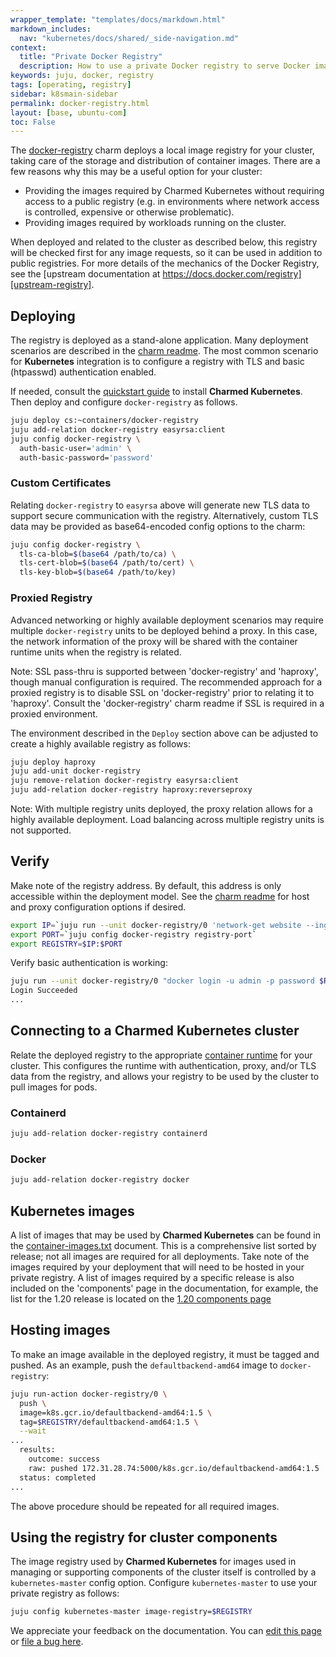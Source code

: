 ```yaml
---
wrapper_template: "templates/docs/markdown.html"
markdown_includes:
  nav: "kubernetes/docs/shared/_side-navigation.md"
context:
  title: "Private Docker Registry"
  description: How to use a private Docker registry to serve Docker images to your Kubernetes cluster components.
keywords: juju, docker, registry
tags: [operating, registry]
sidebar: k8smain-sidebar
permalink: docker-registry.html
layout: [base, ubuntu-com]
toc: False
---
```


The [docker-registry][registry-charm] charm deploys a local image registry 
for your cluster, taking care of the storage and distribution of 
container images. There are a few reasons why this may be a useful option
for your cluster:

-  Providing the images required by Charmed Kubernetes without requiring
   access to a public registry (e.g. in environments where network access
   is controlled, expensive or otherwise problematic).
-  Providing images required by workloads running on the cluster.

When deployed and related to the cluster as described below, this 
registry will be checked first for any image requests, so it can be used
in addition to public registries. For more details of the mechanics of 
the Docker Registry, see the
[upstream documentation at https://docs.docker.com/registry][upstream-registry].

## Deploying

The registry is deployed as a stand-alone application. Many deployment
scenarios are described in the [charm readme][registry-charm]. The most common
scenario for **Kubernetes** integration is to configure a registry with TLS
and basic (htpasswd) authentication enabled.

If needed, consult the [quickstart guide][quickstart] to install
**Charmed Kubernetes**. Then deploy and configure `docker-registry` as
follows.

```bash
juju deploy cs:~containers/docker-registry
juju add-relation docker-registry easyrsa:client
juju config docker-registry \
  auth-basic-user='admin' \
  auth-basic-password='password'
```

### Custom Certificates

Relating `docker-registry` to `easyrsa` above will generate new TLS data
to support secure communication with the registry. Alternatively, custom
TLS data may be provided as base64-encoded config options to the charm:

```bash
juju config docker-registry \
  tls-ca-blob=$(base64 /path/to/ca) \
  tls-cert-blob=$(base64 /path/to/cert) \
  tls-key-blob=$(base64 /path/to/key)
```

### Proxied Registry

Advanced networking or highly available deployment scenarios may require
multiple `docker-registry` units to be deployed behind a proxy. In this case,
the network information of the proxy will be shared with the container runtime
units when the registry is related.

<div class="p-notification--information">
  <p markdown="1" class="p-notification__response">
    <span class="p-notification__status">Note:</span>
SSL pass-thru is supported between 'docker-registry' and 'haproxy', though
manual configuration is required. The recommended approach for a proxied
registry is to disable SSL on 'docker-registry' prior to relating it to
'haproxy'. Consult the 'docker-registry' charm readme if SSL is required in a
proxied environment.
  </p>
</div>

The environment described in the `Deploy` section above can be adjusted to
create a highly available registry as follows:

```bash
juju deploy haproxy
juju add-unit docker-registry
juju remove-relation docker-registry easyrsa:client
juju add-relation docker-registry haproxy:reverseproxy
```

<div class="p-notification--information">
  <p markdown="1" class="p-notification__response">
    <span class="p-notification__status">Note:</span>
With multiple registry units deployed, the proxy relation allows for a
highly available deployment. Load balancing across multiple registry units is
not supported.
  </p>
</div>

## Verify

Make note of the registry address. By default, this address is only accessible
within the deployment model. See the [charm readme][registry-charm] for host
and proxy configuration options if desired.

```bash
export IP=`juju run --unit docker-registry/0 'network-get website --ingress-address'`
export PORT=`juju config docker-registry registry-port`
export REGISTRY=$IP:$PORT
```

Verify basic authentication is working:

```bash
juju run --unit docker-registry/0 "docker login -u admin -p password $REGISTRY"
Login Succeeded
...
```

## Connecting to a Charmed Kubernetes cluster

Relate the deployed registry to the appropriate
[container runtime][container-runtime] for your cluster. This configures
the runtime with authentication, proxy, and/or TLS data from the registry,
and allows your registry to be used by the cluster to pull images for pods.

### Containerd

```bash
juju add-relation docker-registry containerd
```

### Docker

```bash
juju add-relation docker-registry docker
```

## Kubernetes images

A list of images that may be used by **Charmed Kubernetes** can be found in
the [container-images.txt][container-images-txt] document. This is a
comprehensive list sorted by release; not all images are required for all
deployments. Take note of the images required by your deployment that will
need to be hosted in your private registry. A list of images required by
a specific release is also included on the 'components' page in the 
documentation, for example, the list for the 1.20 release is located on the
[1.20 components page][1.20]

## Hosting images

To make an image available in the deployed registry, it must be tagged and
pushed. As an example, push the `defaultbackend-amd64` image to
`docker-registry`:

```bash
juju run-action docker-registry/0 \
  push \
  image=k8s.gcr.io/defaultbackend-amd64:1.5 \
  tag=$REGISTRY/defaultbackend-amd64:1.5 \
  --wait
...
  results:
    outcome: success
    raw: pushed 172.31.28.74:5000/k8s.gcr.io/defaultbackend-amd64:1.5
  status: completed
...
```

The above procedure should be repeated for all required images.

## Using the registry for cluster components

The image registry used by **Charmed Kubernetes** for images used in managing
or supporting components of the cluster itself is controlled by a `kubernetes-master`
config option. Configure `kubernetes-master` to use your private registry as follows:

```bash
juju config kubernetes-master image-registry=$REGISTRY
```

<!-- LINKS -->

[registry-charm]: https://jaas.ai/u/containers/docker-registry
[upstream-registry]: https://docs.docker.com/registry/
[quickstart]: /kubernetes/docs/quickstart
[container-runtime]: /kubernetes/docs/container-runtime
[container-images-txt]: https://github.com/charmed-kubernetes/bundle/blob/master/container-images.txt
[1.20]: /kubernetes/docs/1.20/components#images

<!-- FEEDBACK -->
<div class="p-notification--information">
  <p class="p-notification__response">
    We appreciate your feedback on the documentation. You can
    <a href="https://github.com/charmed-kubernetes/kubernetes-docs/edit/master/pages/k8s/docker-registry.md" class="p-notification__action">edit this page</a>
    or
    <a href="https://github.com/charmed-kubernetes/kubernetes-docs/issues/new" class="p-notification__action">file a bug here</a>.
  </p>
</div>
